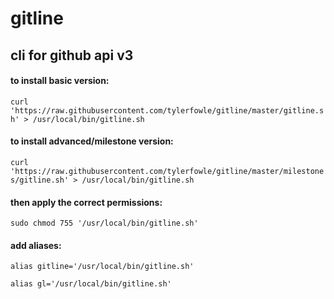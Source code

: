# gitline

## cli for github api v3


#### to install basic version:

`curl 'https://raw.githubusercontent.com/tylerfowle/gitline/master/gitline.sh' > /usr/local/bin/gitline.sh`

#### to install advanced/milestone version:

`curl 'https://raw.githubusercontent.com/tylerfowle/gitline/master/milestones/gitline.sh' > /usr/local/bin/gitline.sh`

#### then apply the correct permissions:

`sudo chmod 755 '/usr/local/bin/gitline.sh'`

#### add aliases:
`alias gitline='/usr/local/bin/gitline.sh'`

`alias gl='/usr/local/bin/gitline.sh'`

